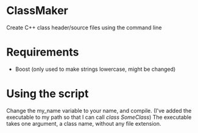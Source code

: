 # ClassMaker
Create C++ class header/source files using the command line

# Requirements
- Boost (only used to make strings lowercase, might be changed)

# Using the script
Change the my_name variable to your name, and compile. 
(I've added the executable to my path so that I can call _class_ _SomeClass_)
The executable takes one argument, a class name, without any file extension.

